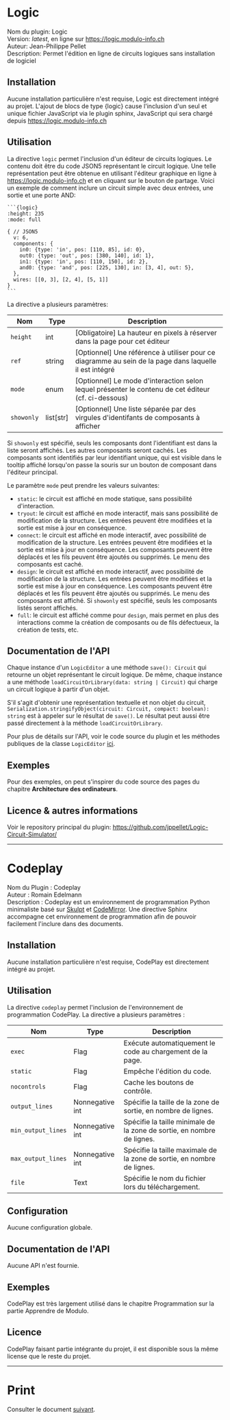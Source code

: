 # Logic

Nom du plugin: Logic  
Version: _latest_, en ligne sur <https://logic.modulo-info.ch>  
Auteur: Jean-Philippe Pellet  
Description: Permet l'édition en ligne de circuits logiques sans installation de logiciel

## Installation

Aucune installation particulière n'est requise, Logic est directement intégré au projet. L'ajout de blocs de type {logic} cause l'inclusion d'un seul et unique fichier JavaScript via le plugin sphinx, JavaScript qui sera chargé depuis <https://logic.modulo-info.ch>

## Utilisation

La directive `logic` permet l'inclusion d'un éditeur de circuits logiques. Le contenu doit être du code JSON5 représentant le circuit logique. Une telle représentation peut être obtenue en utilisant l'éditeur graphique en ligne à <https://logic.modulo-info.ch> et en cliquant sur le bouton de partage. Voici un exemple de comment inclure un circuit simple avec deux entrées, une sortie et une porte AND:

    ```{logic}
    :height: 235
    :mode: full
    
    { // JSON5
      v: 6,
      components: {
        in0: {type: 'in', pos: [110, 85], id: 0},
        out0: {type: 'out', pos: [380, 140], id: 1},
        in1: {type: 'in', pos: [110, 150], id: 2},
        and0: {type: 'and', pos: [225, 130], in: [3, 4], out: 5},
      },
      wires: [[0, 3], [2, 4], [5, 1]]
    }
    ```

La directive a plusieurs paramètres:

| Nom        | Type      | Description                                                                                            |
| ---------- | --------- | ------------------------------------------------------------------------------------------------------ |
| `height`   | int       | [Obligatoire] La hauteur en pixels à réserver dans la page pour cet éditeur                            |
| `ref`      | string    | [Optionnel] Une référence à utiliser pour ce diagramme au sein de la page dans laquelle il est intégré |
| `mode`     | enum      | [Optionnel] Le mode d'interaction selon lequel présenter le contenu de cet éditeur (cf. ci-dessous)    |
| `showonly` | list[str] | [Optionnel] Une liste séparée par des virgules d'identifants de composants à afficher                  |

Si `showonly` est spécifié, seuls les composants dont l'identifiant est dans la liste seront affichés. Les autres composants seront cachés. Les composants sont identifiés par leur identifiant unique, qui est visible dans le tooltip affiché lorsqu'on passe la souris sur un bouton de composant dans l'éditeur principal.

Le paramètre `mode` peut prendre les valeurs suivantes:

 * `static`: le circuit est affiché en mode statique, sans possibilité d'interaction.
 * `tryout`: le circuit est affiché en mode interactif, mais sans possibilité de modification de la structure. Les entrées peuvent être modifiées et la sortie est mise à jour en conséquence.
 * `connect`: le circuit est affiché en mode interactif, avec possibilité de modification de la structure. Les entrées peuvent être modifiées et la sortie est mise à jour en conséquence. Les composants peuvent être déplacés et les fils peuvent être ajoutés ou supprimés. Le menu des composants est caché.
 * `design`: le circuit est affiché en mode interactif, avec possibilité de modification de la structure. Les entrées peuvent être modifiées et la sortie est mise à jour en conséquence. Les composants peuvent être déplacés et les fils peuvent être ajoutés ou supprimés. Le menu des composants est affiché. Si `showonly` est spécifié, seuls les composants listés seront affichés.
 * `full`: le circuit est affiché comme pour `design`, mais permet en plus des interactions comme la création de composants ou de fils défectueux, la création de tests, etc.

## Documentation de l'API

Chaque instance d'un `LogicEditor` a une méthode `save(): Circuit` qui retourne un objet représentant le circuit logique. De même, chaque instance a une méthode `loadCircuitOrLibrary(data: string | Circuit)` qui charge un circuit logique à partir d'un objet.

S'il s'agit d'obtenir une représentation textuelle et non objet du circuit, `Serialization.stringifyObject(circuit: Circuit, compact: boolean): string` est à appeler sur le résultat de `save()`. Le résultat peut aussi être passé directement à la méthode `loadCircuitOrLibrary`.

Pour plus de détails sur l'API, voir le code source du plugin et les méthodes publiques de la classe `LogicEditor` [ici](https://github.com/jppellet/Logic-Circuit-Simulator/blob/master/simulator/src/LogicEditor.ts). 

## Exemples

Pour des exemples, on peut s'inspirer du code source des pages du chapitre **Architecture des ordinateurs**.

## Licence & autres informations

Voir le repository principal du plugin: <https://github.com/jppellet/Logic-Circuit-Simulator/>

---

# Codeplay

Nom du Plugin : Codeplay  
Auteur : Romain Edelmann  
Description : Codeplay est un environnement de programmation Python minimaliste basé sur [Skulpt](https://skulpt.org/) et [CodeMirror](https://codemirror.net/). Une directive Sphinx accompagne cet environnement de programmation afin de pouvoir facilement l'inclure dans des documents.

## Installation

Aucune installation particulière n'est requise, CodePlay est directement intégré au projet.

## Utilisation

La directive `codeplay` permet l'inclusion de l'environnement de programmation CodePlay.
La directive a plusieurs paramètres :

| Nom                | Type            | Description                                                            |
| ------------------ | --------------- | ---------------------------------------------------------------------- |
| `exec`             | Flag            | Exécute automatiquement le code au chargement de la page.              |
| `static`           | Flag            | Empêche l'édition du code.                                             |
| `nocontrols`       | Flag            | Cache les boutons de contrôle.                                         |
| `output_lines`     | Nonnegative int | Spécifie la taille de la zone de sortie, en nombre de lignes.          |
| `min_output_lines` | Nonnegative int | Spécifie la taille minimale de la zone de sortie, en nombre de lignes. |
| `max_output_lines` | Nonnegative int | Spécifie la taille maximale de la zone de sortie, en nombre de lignes. |
| `file`             | Text            | Spécifie le nom du fichier lors du téléchargement.                     |

## Configuration

Aucune configuration globale.

## Documentation de l'API

Aucune API n'est fournie.

## Exemples

CodePlay est très largement utilisé dans le chapitre Programmation sur la partie Apprendre de Modulo.

## Licence

CodePlay faisant partie intégrante du projet, il est disponible sous la même license que le reste du projet.

---

# Print

Consulter le document [suivant](doc/imprimable.md). 
